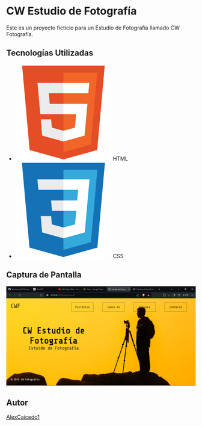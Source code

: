 # CW Estudio de Fotografía

Este es un proyecto ficticio para un Estudio de Fotografía llamado CW Fotografía.

## Tecnologías Utilizadas

- ![HTML](https://raw.githubusercontent.com/devicons/devicon/master/icons/html5/html5-original.svg) HTML
- ![CSS](https://raw.githubusercontent.com/devicons/devicon/master/icons/css3/css3-original.svg) CSS

## Captura de Pantalla

![Captura de Pantalla](./Assets/Captura.png)

## Autor

[AlexCaicedo1](https://github.com/AlexCaicedo1)
